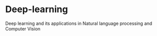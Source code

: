 # Deep-learning
Deep learning and its applications in Natural language processing and Computer Vision